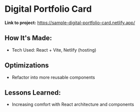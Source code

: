 # Digital Portfolio Card

**Link to project:** https://sample-digital-portfolio-card.netlify.app/

<!-- ![alt tag](http://placecorgi.com/1200/650) -->

## How It's Made:
- Tech Used: React + Vite, Netlify (hosting)

## Optimizations
- Refactor into more reusable components

## Lessons Learned:
- Increasing comfort with React architecture and components

